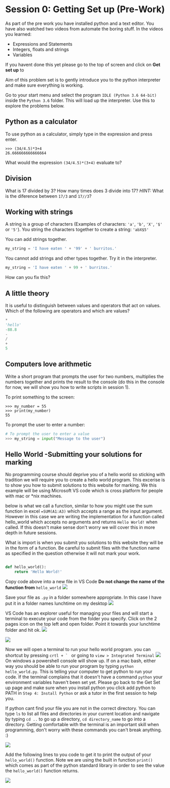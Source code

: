 # Session 0: Getting Set up (Pre-Work)

As part of the pre work you have installed python and a text editor. You have also watched two videos from automate the boring stuff. In the videos you learned:
- Expressions and Statements
- Integers, floats and strings
- Variables

If you havent done this yet please go to the top of screen and click on __Get set up__ to 


Aim of this problem set is to gently introduce you to the python interpreter and make sure everything is working.

Go to your start menu and select the program `IDLE (Python 3.6 64-bit)` inside the `Python 3.6` folder. This will load up the interpreter. Use this to explore the problems below.

## Python as a calculator
To use python as a calculator, simply type in the expression and press enter.

```
>>> (34/4.5)*3+4
26.666666666666664
```

What would the expression `(34/4.5)*(3+4)` evaluate to?

## Division
What is 17 divided by 3?
How many times does 3 divide into 17?
*HINT:* What is the diference between `17/3` and `17//3`?

## Working with strings

A string is a group of characters (Examples of characters: `'a'`, `'b'`, `'X'`, `'$'` or `'5'`). You string the characters together to create a string: `'abX$5'`

You can add strings together.
```py
my_string = 'I have eaten ' + '99' + ' burritos.'
```

You cannot add strings and other types together. Try it in the interpreter.
```py
my_string = 'I have eaten ' + 99 + ' burritos.'
```

How can you fix this?


## A little theory
It is useful to distinguish between values and operators that act on values. Which of the following are operators and which are values?

```py
*
'hello'
-88.8
-
/
+
5
```

## Computers love arithmetic
Write a short program that prompts the user for two numbers, multiplies the numbers together and prints the result to the console (do this in the console for now, we will show you how to write scripts in session 1).

To print something to the screen:
```
>>> my_number = 55
>>> print(my_number)
55
```

To prompt the user to enter a number:
```py
# To prompt the user to enter a value
>>> my_string = input("Message to the user")
```


## Hello World -Submitting your solutions for marking 
No programming course should deprive you of a hello world so sticking with tradition we will require you to create a hello world program.
This excerise is to show you how to submit solutions to this website for marking. We this example will be using Microsoft VS code which is cross platform for people with mac or *nix machines.


below is what we call a function, similar to how you might use the sum function in excel `=SUM(A1:A3)` which accepts a range as the input argument. However in this case we are writing the implementation for a function called hello_world which accepts no arguments and returns `Hello World!` when called. If this doesn't make sense don't worry we will cover this in more depth in future sessions.

What is import is when you submit you solutions to this website they will be in the form of a function. Be careful to submit files with the function name as specified in the question otherwise it will not mark your work.

```py

def hello_world():
    return 'Hello World!'

```

Copy code above into a new file in VS Code __Do not change the name of the function from__ `hello_world`
![](https://raw.githubusercontent.com/ArupAus/lunchtimepython/2017/Session0/Resources/SubmittingSolutions/00Paste.PNG)

Save your file as  `.py`  in a folder somewhere appropriate. In this case I have put it in a folder names lunchtime on my desktop
![](https://raw.githubusercontent.com/ArupAus/lunchtimepython/2017/Session0/Resources/SubmittingSolutions/01saveas.PNG)

VS Code has an explorer useful for managing your files and will start a terminal to execute your code from the folder you specify. Click on the 2 pages icon on the top left and open folder. Point it towards your lunchtime folder and hit ok.
![](https://raw.githubusercontent.com/ArupAus/lunchtimepython/2017/Session0/Resources/SubmittingSolutions/03opnfolder.PNG)

![](https://raw.githubusercontent.com/ArupAus/lunchtimepython/2017/Session0/Resources/SubmittingSolutions/03zOpenFolder.PNG)

Now we will open a terminal to run your hello world program. you can shortcut by pressing ``crtl + ` `` or going to ` view > Integrated Terminal `
![](https://raw.githubusercontent.com/ArupAus/lunchtimepython/2017/Session0/Resources/SubmittingSolutions/04openTerminal.PNG)
On windows a powershell console will show up. If on a mac bash, either way you should be able to run your program by typing `python hello_world.py`. This is telling your computer to get python to run your code. If the terminal complains that it doesn't have a command `python` your environment variables haven't been set yet. Please go back to the Get Set up page and make sure when you install python you click add python to PATH in `Step 4: Install Python` or ask a tutor in the first session to help you.

If python cant find your file you are not in the correct directory. You can type `ls` to list all files and directories in your current location and navigate by typing `cd ..` to go up a directory, `cd directory_name` to go into a directory. 
Getting comfortable with the terminal is an important skill when programming, don't worry with these commands you can't break anything. :)

![](https://raw.githubusercontent.com/ArupAus/lunchtimepython/2017/Session0/Resources/SubmittingSolutions/05nothinghappens.PNG)

Add the following lines to you code to get it to print the output of your `hello_world()` function. Note we are using the built in function `print()` which comes as part of the python standard library in order to see the value the `hello_world()` function returns.

![](https://raw.githubusercontent.com/ArupAus/lunchtimepython/2017/Session0/Resources/SubmittingSolutions/06print.PNG)


